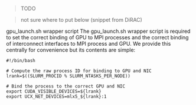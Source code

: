 > TODO

> not sure where to put below (snippet from DiRAC)

gpu_launch.sh wrapper script
The gpu_launch.sh wrapper script is required to set the correct binding of GPU to MPI processes and the correct binding of interconnect interfaces to MPI process and GPU. We provide this centrally for convenience but its contents are simple:

```
#!/bin/bash

# Compute the raw process ID for binding to GPU and NIC
lrank=$((SLURM_PROCID % SLURM_NTASKS_PER_NODE))

# Bind the process to the correct GPU and NIC
export CUDA_VISIBLE_DEVICES=${lrank}
export UCX_NET_DEVICES=mlx5_${lrank}:1
```